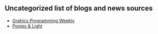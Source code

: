 ## Uncategorized list of blogs and news sources

- [Grahics Programming Weekly](https://www.jendrikillner.com/article_database/)
- [Ponies & Light](https://poniesandlight.co.uk/reflect/)